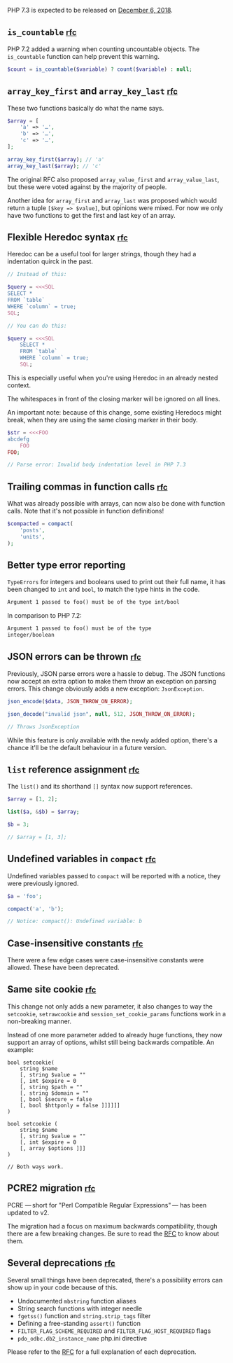 PHP 7.3 is expected to be released on [December 6, 2018](*https://wiki.php.net/todo/php73).

## `is_countable` <small>[rfc](*https://wiki.php.net/rfc/is-countable)</small>

PHP 7.2 added a warning when counting uncountable objects. 
The `is_countable` function can help prevent this warning.

```php
$count = is_countable($variable) ? count($variable) : null;
```

## `array_key_first` and `array_key_last` <small>[rfc](*https://wiki.php.net/rfc/array_key_first_last)</small>

These two functions basically do what the name says.

```php
$array = [
    'a' => '…',
    'b' => '…',
    'c' => '…',
];

array_key_first($array); // 'a'
array_key_last($array); // 'c'
```

The original RFC also proposed `array_value_first` and `array_value_last`, 
but these were voted against by the majority of people. 

Another idea for `array_first` and `array_last` was proposed which would return a tuple `[$key => $value]`,
but opinions were mixed. 
For now we only have two functions to get the first and last key of an array. 

## Flexible Heredoc syntax <small>[rfc](*https://wiki.php.net/rfc/flexible_heredoc_nowdoc_syntaxes)</small>

Heredoc can be a useful tool for larger strings, though they had a indentation quirck in the past.

```php
// Instead of this:

$query = <<<SQL
SELECT * 
FROM `table`
WHERE `column` = true;
SQL;

// You can do this:

$query = <<<SQL
    SELECT * 
    FROM `table`
    WHERE `column` = true;
    SQL;
```

This is especially useful when you're using Heredoc in an already nested context.

The whitespaces in front of the closing marker will be ignored on all lines.

An important note: because of this change, some existing Heredocs might break, 
when they are using the same closing marker in their body.

```php
$str = <<<FOO
abcdefg
    FOO
FOO;

// Parse error: Invalid body indentation level in PHP 7.3
``` 

## Trailing commas in function calls <small>[rfc](*https://wiki.php.net/rfc/trailing-comma-function-calls)</small>

What was already possible with arrays, can now also be done with function calls. 
Note that it's not possible in function definitions!

```php
$compacted = compact(
    'posts',
    'units',
);
```

## Better type error reporting

`TypeErrors` for integers and booleans used to print out their full name, 
it has been changed to `int` and `bool`, to match the type hints in the code.

```txt
Argument 1 passed to foo() must be of the type int/bool
```

In comparison to PHP 7.2:

```txt
Argument 1 passed to foo() must be of the type 
integer/boolean
```

## JSON errors can be thrown <small>[rfc](*https://wiki.php.net/rfc/json_throw_on_error)</small>

Previously, JSON parse errors were a hassle to debug. 
The JSON functions now accept an extra option to make them throw an exception on parsing errors.
This change obviously adds a new exception: `JsonException`.

```php
json_encode($data, JSON_THROW_ON_ERROR);

json_decode("invalid json", null, 512, JSON_THROW_ON_ERROR);

// Throws JsonException
```

While this feature is only available with the newly added option, 
there's a chance it'll be the default behaviour in a future version.

## `list` reference assignment <small>[rfc](*https://wiki.php.net/rfc/list_reference_assignment)</small>

The `list()` and its shorthand `[]` syntax now support references.

```php
$array = [1, 2];

list($a, &$b) = $array;

$b = 3;

// $array = [1, 3];
```

## Undefined variables in `compact` <small>[rfc](*https://wiki.php.net/rfc/compact)</small>

Undefined variables passed to `compact` will be reported with a notice, they were previously ignored.

```php
$a = 'foo';

compact('a', 'b'); 

// Notice: compact(): Undefined variable: b
```

## Case-insensitive constants <small>[rfc](*https://wiki.php.net/rfc/case_insensitive_constant_deprecation)</small>

There were a few edge cases were case-insensitive constants were allowed. 
These have been deprecated.

## Same site cookie <small>[rfc](*https://wiki.php.net/rfc/same-site-cookie)</small>

This change not only adds a new parameter, 
it also changes to way the `setcookie`, `setrawcookie` and `session_set_cookie_params` functions work in a non-breaking manner.

Instead of one more parameter added to already huge functions, they now support an array of options, whilst still being backwards compatible.
An example:

```
bool setcookie(
    string $name 
    [, string $value = "" 
    [, int $expire = 0 
    [, string $path = "" 
    [, string $domain = "" 
    [, bool $secure = false 
    [, bool $httponly = false ]]]]]] 
)

bool setcookie ( 
    string $name 
    [, string $value = "" 
    [, int $expire = 0 
    [, array $options ]]] 
)

// Both ways work.
```

## PCRE2 migration <small>[rfc](*https://wiki.php.net/rfc/pcre2-migration)</small>

PCRE —&thinsp;short for "Perl Compatible Regular Expressions"&thinsp;— has been updated to v2.

The migration had a focus on maximum backwards compatibility, though there are a few breaking changes.
Be sure to read the [RFC](*https://wiki.php.net/rfc/pcre2-migration) to know about them.

## Several deprecations <small>[rfc](*https://wiki.php.net/rfc/deprecations_php_7_3)</small>

Several small things have been deprecated, there's a possibility errors can show up in your code because of this.

- Undocumented `mbstring` function aliases
- String search functions with integer needle
- `fgetss()` function and `string.strip_tags` filter
- Defining a free-standing `assert()` function
- `FILTER_FLAG_SCHEME_REQUIRED` and `FILTER_FLAG_HOST_REQUIRED` flags
- `pdo_odbc.db2_instance_name` php.ini directive

Please refer to the [RFC](*https://wiki.php.net/rfc/deprecations_php_7_3) for a full explanation of each deprecation.
